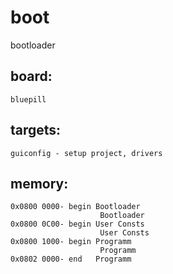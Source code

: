 # boot
bootloader
## board:
```
bluepill
```
## targets:
```
guiconfig - setup project, drivers 
```
## memory:
```
0x0800 0000- begin Bootloader
                    Bootloader 
0x0800 0C00- begin User Consts
                    User Consts
0x0800 1000- begin Programm
                    Programm
0x0802 0000- end   Programm

```
